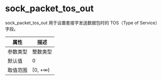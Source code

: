 # sock_packet_tos_out

sock_packet_tos_out 用于设置套接字发送数据包时的 TOS（Type of Service）字段。

|  属性    | 描述     |
|----------|---------|
| 参数类型 |   整数类型      |
| 默认值   | 0     |
| 取值范围 | [0, +∞)  |
